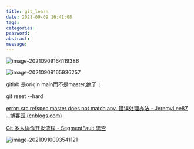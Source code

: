 ```yaml
---
title: git_learn
date: 2021-09-09 16:41:08
tags:
categories:
password:
abstract:
message:
---
```


![image-20210909164119386](image-20210909164119386.png "dsfsdf")

![image-20210909165936257](image-20210909165936257.png)

gitlab 是origin main而不是master,绝了！

git reset --hard 

[error: src refspec master does not match any. 错误处理办法 - JeremyLee87 - 博客园 (cnblogs.com)](https://www.cnblogs.com/jeremylee/p/5715289.html)

[Git 多人协作开发流程 - SegmentFault 思否](https://segmentfault.com/a/1190000013059664)

![image-20210910093541121](image-20210910093541121.png)

